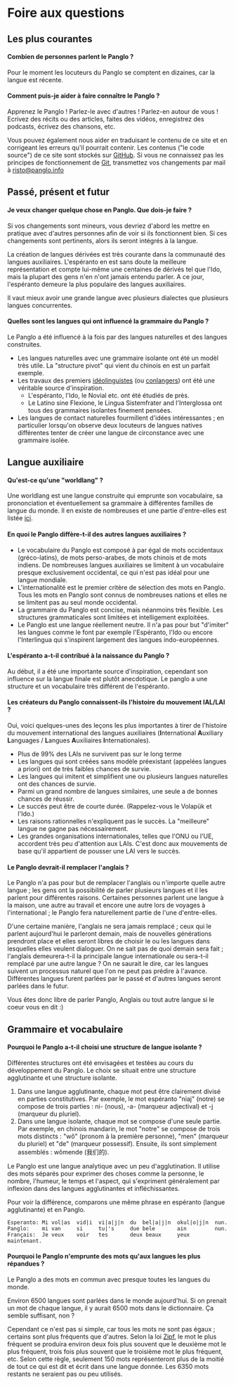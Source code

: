
# Foire aux questions

## Les plus courantes

#### Combien de personnes parlent le Panglo ?

Pour le moment les locuteurs du Panglo se comptent en dizaines, car la langue est récente.

#### Comment puis-je aider à faire connaître le Panglo ?

Apprenez le Panglo ! Parlez-le avec d'autres ! Parlez-en autour de vous ! Ecrivez des récits ou des articles, faites des vidéos, enregistrez des podcasts, écrivez des chansons, etc.

Vous pouvez également nous aider en traduisant le contenu de ce site et en corrigeant les erreurs qu'il pourrait contenir. Les contenus ("le code source") de ce site sont stockés sur [GitHub](https://github.com/barumau/PanGlobish). Si vous ne connaissez pas les principes de fonctionnement de [Git](https://fr.wikipedia.org/wiki/Git), transmettez vos changements par mail à risto@panglo.info


## Passé, présent et futur

#### Je veux changer quelque chose en Panglo. Que dois-je faire ?

Si vos changements sont mineurs, vous devriez d'abord les mettre en pratique avec d'autres personnes afin de voir si ils fonctionnent bien. Si ces changements sont pertinents, alors ils seront intégrés à la langue.

La création de langues dérivées est très courante dans la communauté des langues auxiliaires. L'espéranto en est sans doute la meilleure représentation et compte lui-même une centaines de dérivés tel que l'Ido, mais la plupart des gens n'en n'ont jamais entendu parler. 
A ce jour, l'espéranto demeure la plus populaire des langues auxiliaires.

Il vaut mieux avoir une grande langue avec plusieurs dialectes que plusieurs langues concurrentes.

#### Quelles sont les langues qui ont influencé la grammaire du Panglo ?

Le Panglo a été influencé à la fois par des langues naturelles et des langues construites.

- Les langues naturelles avec une grammaire isolante ont été un modèl très utile. 
    La "structure pivot" qui vient du chinois en est un parfait exemple.
- Les travaux des premiers [idéolinguistes](https://fr.wiktionary.org/wiki/id%C3%A9olinguiste) (ou [conlangers](https://en.wiktionary.org/wiki/conlanger)) ont été une véritable source d'inspiration.
    - L'espéranto, l'Ido, le Novial etc. ont été étudiés de près.
    - Le Latino sine Flexione, le Lingua Sistemfrater and l'Interglossa ont tous des grammaires isolantes finement pensées.
- Les langues de contact naturelles fourmillent d'idées intéressantes ; en particulier lorsqu'on observe deux locuteurs de langues natives différentes tenter de créer une langue de circonstance avec une grammaire isolée.



## Langue auxiliaire

#### Qu'est-ce qu'une "worldlang" ?

Une worldlang est une langue construite qui emprunte son vocabulaire, sa prononciation et éventuellement sa grammaire à différentes familles de langue du monde. Il en existe de nombreuses et une partie d'entre-elles est listée [ici](http://www.kupsala.net/risto/tekokieli/worldlangs.html). 

#### En quoi le Panglo diffère-t-il des autres langues auxiliaires ?

- Le vocabulaire du Panglo est composé à par égal de mots occidentaux (gréco-latins), de mots perso-arabes, de mots chinois et de mots indiens. De nombreuses langues auxiliaires se limitent à un vocabulaire presque exclusivement occidental, ce qui n'est pas idéal pour une langue mondiale.
- L'internationalité est le premier critère de sélection des mots en Panglo. Tous les mots en Panglo sont connus de nombreuses nations et elles ne se limitent pas au seul monde occidental.
- La grammaire du Panglo est concise, mais néanmoins très flexible. Les structures grammaticales sont limitées et intelligement exploitées.
- Le Panglo est une langue réellement neutre. Il n'a pas pour but "d'imiter" les langues comme le font par exemple l'Espéranto, l'Ido ou encore l'Interlingua qui s'inspirent largement des langues indo-européennes.

#### L'espéranto a-t-il contribué à la naissance du Panglo ?

Au début, il a été une importante source d'inspiration, cependant son influence sur la langue finale est plutôt anecdotique. Le panglo a une structure et un vocabulaire très différent de l'espéranto.

#### Les créateurs du Panglo connaissent-ils l'histoire du mouvement IAL/LAI ?

Oui, voici quelques-unes des leçons les plus importantes à tirer de l'histoire du mouvement international des langues auxiliaires (**I**nternational **A**uxiliary **L**anguages / **L**angues **A**uxiliaires **I**nternationales).

- Plus de 99% des LAIs ne survivent pas sur le long terme
- Les langues qui sont créées sans modèle préexistant (appelées langues a priori) ont de très faibles chances de survie.
- Les langues qui imitent et simplifient une ou plusieurs langues naturelles ont des chances de survie.
- Parmi un grand nombre de langues similaires, une seule a de bonnes chances de réussir.
- Le succès peut être de courte durée. (Rappelez-vous le Volapük et l'Ido.)
- Les raisons rationnelles n'expliquent pas le succès. La "meilleure" langue ne gagne pas nécessairement.
- Les grandes organisations internationales, telles que l'ONU ou l'UE, accordent très peu d'attention aux LAIs. C'est donc aux mouvements de base qu'il appartient de pousser une LAI vers le succès.


#### Le Panglo devrait-il remplacer l'anglais ?

Le Panglo n'a pas pour but de remplacer l'anglais ou n'importe quelle autre langue ; les gens ont la possibilité de parler plusieurs langues et il les parlent pour différentes raisons. Certaines personnes parlent une langue à la maison, une autre au travail et encore une autre lors de voyages à l'international ; le Panglo fera naturellement partie de l'une d'entre-elles.

D'une certaine manière, l'anglais ne sera jamais remplacé ; ceux qui le parlent aujourd'hui le parleront demain, mais de nouvelles générations prendront place et elles seront libres de choisir le ou les langues dans lesquelles elles veulent dialoguer. On ne sait pas de quoi demain sera fait ; l'anglais demeurera-t-il la principale langue internationale ou sera-t-il remplacé par une autre langue ? On ne saurait le dire, car les langues suivent un processus naturel que l'on ne peut pas prédire à l'avance. Différentes langues furent parlées par le passé et d'autres langues seront parlées dans le futur.

Vous êtes donc libre de parler Panglo, Anglais ou tout autre langue si le coeur vous en dit :)



## Grammaire et vocabulaire

#### Pourquoi le Panglo a-t-il choisi une structure de langue isolante ?

Différentes structures ont été envisagées et testées au cours du développement du Panglo. 
Le choix se situait entre une structure agglutinante et une structure isolante.

1. Dans une langue agglutinante, chaque mot peut être clairement divisé en parties constitutives. Par exemple, le mot espéranto "niaj" (notre) se compose de trois parties : ni- (nous), -a- (marqueur adjectival) et -j (marqueur du pluriel). 
2. Dans une langue isolante, chaque mot se compose d'une seule partie. Par exemple, en chinois mandarin, le mot "notre" se compose de trois mots distincts : "wǒ" (pronom à la première personne), "men" (marqueur du pluriel) et "de" (marqueur possessif). Ensuite, ils sont simplement assemblés : wǒmende (我们的).

Le Panglo est une langue analytique avec un peu d'agglutination. Il utilise des mots séparés pour exprimer des choses comme la personne, le nombre, l'humeur, le temps et l'aspect, qui s'expriment généralement par inflexion dans des langues agglutinantes et infléchissantes.

Pour voir la différence, comparons une même phrase en espéranto (langue agglutinante) et en Panglo.

    Esperanto: Mi vol|as  vid|i  vi|a|j|n  du  bel|a|j|n  okul|o|j|n  nun.
    Panglo:    mi van     si     tu|'s     due bele       ain         nun.
    Français:  Je veux    voir   tes       deux beaux     yeux        maintenant.

#### Pourquoi le Panglo n'emprunte des mots qu'aux langues les plus répandues ?

Le Panglo a des mots en commun avec presque toutes les langues du monde.

Environ 6500 langues sont parlées dans le monde aujourd'hui. Si on prenait un mot de chaque langue, il y aurait 6500 mots dans le dictionnaire. Ça semble suffisant, non ?

Cependant ce n'est pas si simple, car tous les mots ne sont pas égaux ; certains sont plus fréquents que d'autres. Selon la loi [Zipf](https://fr.wikipedia.org/wiki/Loi_de_Zipf), le mot le plus fréquent se produira environ deux fois plus souvent que le deuxième mot le plus fréquent, trois fois plus souvent que le troisième mot le plus fréquent, etc. Selon cette règle, seulement 150 mots représenteront plus de la moitié de tout ce qui est dit et écrit dans une langue donnée. Les 6350 mots restants ne seraient pas ou peu utilisés.



